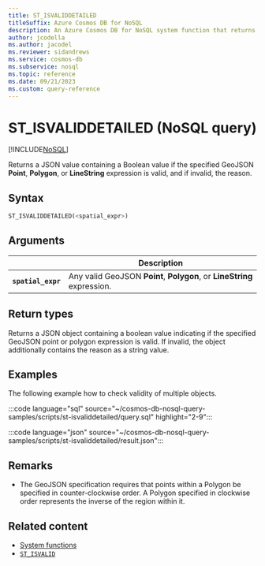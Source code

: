 ```yaml
---
title: ST_ISVALIDDETAILED
titleSuffix: Azure Cosmos DB for NoSQL
description: An Azure Cosmos DB for NoSQL system function that returns if a GeoJSON object is valid along with the reason.
author: jcodella
ms.author: jacodel
ms.reviewer: sidandrews
ms.service: cosmos-db
ms.subservice: nosql
ms.topic: reference
ms.date: 09/21/2023
ms.custom: query-reference
---
```


# ST_ISVALIDDETAILED (NoSQL query)

[!INCLUDE[NoSQL](../../includes/appliesto-nosql.md)]

Returns a JSON value containing a Boolean value if the specified GeoJSON **Point**, **Polygon**, or **LineString** expression is valid, and if invalid, the reason.

## Syntax

```sql
ST_ISVALIDDETAILED(<spatial_expr>)  
```

## Arguments

| | Description |
| --- | --- |
| **`spatial_expr`** | Any valid GeoJSON **Point**, **Polygon**, or **LineString** expression. |

## Return types

Returns a JSON object containing a boolean value indicating if the specified GeoJSON point or polygon expression is valid. If invalid, the object additionally contains the reason as a string value.

## Examples

The following example how to check validity of multiple objects.

:::code language="sql" source="~/cosmos-db-nosql-query-samples/scripts/st-isvaliddetailed/query.sql" highlight="2-9":::

:::code language="json" source="~/cosmos-db-nosql-query-samples/scripts/st-isvaliddetailed/result.json":::

## Remarks

- The GeoJSON specification requires that points within a Polygon be specified in counter-clockwise order. A Polygon specified in clockwise order represents the inverse of the region within it.

## Related content

- [System functions](system-functions.yml)
- [`ST_ISVALID`](st-isvalid.md)
